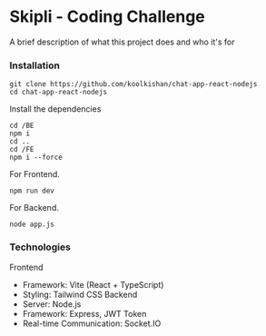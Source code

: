 
# Skipli - Coding Challenge

A brief description of what this project does and who it's for

### Installation

```shell
git clone https://github.com/koolkishan/chat-app-react-nodejs
cd chat-app-react-nodejs
```
Install the dependencies
```shell
cd /BE
npm i
cd ..
cd /FE
npm i --force
```

For Frontend.
```shell
npm run dev
```
For Backend.
```shell
node app.js
```

### Technologies
Frontend
* Framework: Vite (React + TypeScript)
* Styling: Tailwind CSS
Backend
* Server: Node.js
* Framework: Express, JWT Token
* Real-time Communication: Socket.IO